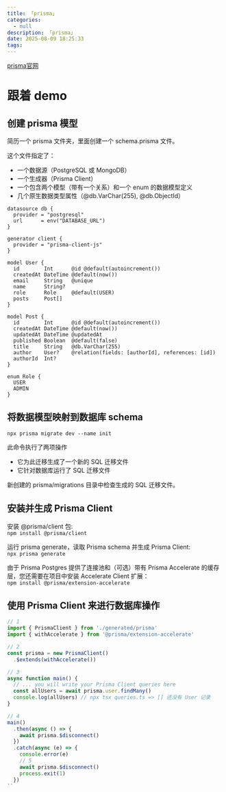 ```yaml
---
title: 「prisma」
categories:
  - null
description: 「prisma」
date: 2025-08-09 18:25:33
tags:
---
```


[prisma官网](https://prisma.org.cn/docs)

# 跟着 demo

## 创建 prisma 模型

简历一个 prisma 文件夹，里面创建一个 schema.prisma 文件。  

这个文件指定了：  
- 一个数据源（PostgreSQL 或 MongoDB）
- 一个生成器（Prisma Client）
- 一个包含两个模型（带有一个关系）和一个 enum 的数据模型定义
- 几个原生数据类型属性（@db.VarChar(255), @db.ObjectId）

```Prisma Schema Language
datasource db {
  provider = "postgresql"
  url      = env("DATABASE_URL")
}

generator client {
  provider = "prisma-client-js"
}

model User {
  id        Int      @id @default(autoincrement())
  createdAt DateTime @default(now())
  email     String   @unique
  name      String?
  role      Role     @default(USER)
  posts     Post[]
}

model Post {
  id        Int      @id @default(autoincrement())
  createdAt DateTime @default(now())
  updatedAt DateTime @updatedAt
  published Boolean  @default(false)
  title     String   @db.VarChar(255)
  author    User?    @relation(fields: [authorId], references: [id])
  authorId  Int?
}

enum Role {
  USER
  ADMIN
}
```

## 将数据模型映射到数据库 schema

`npx prisma migrate dev --name init`

此命令执行了两项操作

- 它为此迁移生成了一个新的 SQL 迁移文件
- 它针对数据库运行了 SQL 迁移文件

新创建的 prisma/migrations 目录中检查生成的 SQL 迁移文件。  

## 安装并生成 Prisma Client

安装 @prisma/client 包:  
`npm install @prisma/client`  

运行 prisma generate，读取 Prisma schema 并生成 Prisma Client:  
`npx prisma generate`

由于 Prisma Postgres 提供了连接池和（可选）带有 Prisma Accelerate 的缓存层，您还需要在项目中安装 Accelerate Client 扩展：  
`npm install @prisma/extension-accelerate`

## 使用 Prisma Client 来进行数据库操作

```ts
// 1
import { PrismaClient } from './generated/prisma'
import { withAccelerate } from '@prisma/extension-accelerate'

// 2
const prisma = new PrismaClient()
  .$extends(withAccelerate())

// 3
async function main() {
  // ... you will write your Prisma Client queries here
  const allUsers = await prisma.user.findMany()
  console.log(allUsers) // npx tsx queries.ts => [] 还没有 User 记录
}

// 4
main()
  .then(async () => {
    await prisma.$disconnect()
  })
  .catch(async (e) => {
    console.error(e)
    // 5
    await prisma.$disconnect()
    process.exit(1)
  })
``